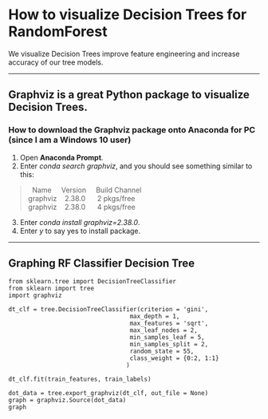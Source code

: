 # How to visualize Decision Trees for RandomForest

We visualize Decision Trees improve feature engineering and increase accuracy of our tree models.

---

## Graphviz is a great Python package to visualize Decision Trees. 

### How to download the Graphviz package onto Anaconda for PC (since I am a Windows 10 user)

1. Open **Anaconda Prompt**.  
2. Enter *conda search graphviz*, and you should see something similar to this:  

> &nbsp;  Name       &nbsp;&nbsp;&nbsp;           Version   &nbsp;&nbsp;&nbsp;        Build  Channel  
> graphviz     &nbsp;&nbsp;            2.38.0      &nbsp;&nbsp;&nbsp;&nbsp;        2  pkgs/free  
> graphviz     &nbsp;&nbsp;            2.38.0      &nbsp;&nbsp;&nbsp;&nbsp;        4  pkgs/free  

3. Enter *conda install graphviz=2.38.0*.  
4. Enter *y* to say yes to install package.

---

## Graphing RF Classifier Decision Tree  

`from sklearn.tree import DecisionTreeClassifier`  
`from sklearn import tree`  
`import graphviz`  

`dt_clf = tree.DecisionTreeClassifier(criterion = 'gini',`  
`                                  max_depth = 1,`  
`                                  max_features = 'sqrt',`  
`                                  max_leaf_nodes = 2,`  
`                                  min_samples_leaf = 5,`  
`                                  min_samples_split = 2,`  
`                                  random_state = 55,`  
`                                  class_weight = {0:2, 1:1}`  
`                                 )`  

`dt_clf.fit(train_features, train_labels)`  

`dot_data = tree.export_graphviz(dt_clf, out_file = None)`  
`graph = graphviz.Source(dot_data)`  
`graph`  
